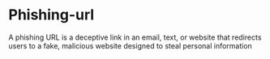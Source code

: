 # Phishing-url
A phishing URL is a deceptive link in an email, text, or website that redirects users to a fake, malicious website designed to steal personal information 
